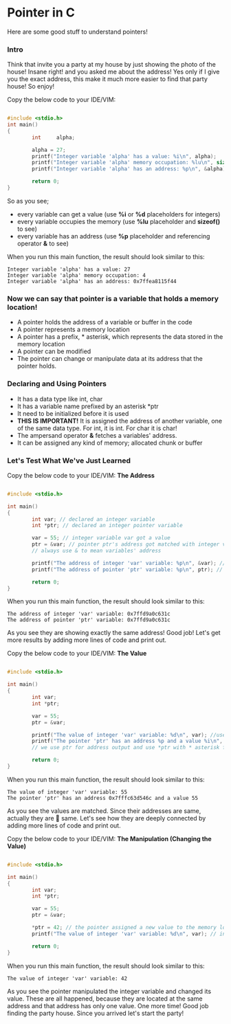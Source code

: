 # Pointer in C

Here are some good stuff to understand pointers!

### Intro
Think that invite you a party at my house by just showing the photo of the house!
Insane right! and you asked me about the address! Yes only if I give you the exact address, this make it much more easier to find that party house! So enjoy!

Copy the below code to your IDE/VIM:

```c

#include <stdio.h>
int main()
{
        int     alpha;

        alpha = 27;
        printf("Integer variable 'alpha' has a value: %i\n", alpha);
        printf("Integer variable 'alpha' memory occupation: %lu\n", sizeof(alpha));
        printf("Integer variable 'alpha' has an address: %p\n", &alpha);

        return 0;
}
```
So as you see;
- every variable can get a value (use **%i** or **%d** placeholders for integers)
- every variable occupies the memory (use **%lu** placeholder and **sizeof()** to see)
- every variable has an address (use **%p** placeholder and referencing operator **&** to see)

When you run this main function, the result should look similar to this:
```
Integer variable 'alpha' has a value: 27
Integer variable 'alpha' memory occupation: 4
Integer variable 'alpha' has an address: 0x7ffea8115f44
```
### Now we can say that pointer is a variable that holds a memory location!
- A pointer holds the address of a variable or buffer in the code
- A pointer represents a memory location
- A pointer has a prefix, * asterisk, which represents the data stored in the memory location
- A pointer can be modified
- The pointer can change or manipulate data at its address that the pointer holds.

### Declaring and Using Pointers
- It has a data type like int, char 
- It has a variable name prefixed by an asterisk *ptr
- It need to be initialized before it is used
- **THIS IS IMPORTANT!** It is assigned the address of another variable, one of the same data type. 
For int, it is int. For char it is char!
- The ampersand operator **&** fetches a variables' address.
- It can be assigned any kind of memory; allocated chunk or buffer 

### Let's Test What We've Just Learned

Copy the below code to your IDE/VIM:
**The Address**

```c

#include <stdio.h>

int main()
{
        int var; // declared an integer variable
        int *ptr; // declared an integer pointer variable

        var = 55; // integer variable var got a value
        ptr = &var; // pointer ptr's address got matched with integer variable var's address
        // always use & to mean variables' address

        printf("The address of integer 'var' variable: %p\n", &var); // use & to fetch variables' address
        printf("The address of pointer 'ptr' variable: %p\n", ptr); // use %p placeholder to print address

        return 0;
}
```
When you run this main function, the result should look similar to this:
```
The address of integer 'var' variable: 0x7ffd9a0c631c
The address of pointer 'ptr' variable: 0x7ffd9a0c631c
```
As you see they are showing exactly the same address! Good job!
Let's get more results by adding more lines of code and print out.

Copy the below code to your IDE/VIM:
**The Value**

```c

#include <stdio.h>

int main()
{
        int var; 
        int *ptr;

        var = 55; 
        ptr = &var;

        printf("The value of integer 'var' variable: %d\n", var); //use %d or %i to get the value
        printf("The pointer 'ptr' has an address %p and a value %i\n", ptr, *ptr); // use %p to get address 
        // we use ptr for address output and use *ptr with * asterisk for the value output

        return 0;
}
```
When you run this main function, the result should look similar to this:
```
The value of integer 'var' variable: 55
The pointer 'ptr' has an address 0x7fffc63d546c and a value 55
```
As you see the values are matched.
Since their addresses are same, actually they are :100: same.
Let's see how they are deeply connected by adding more lines of code and print out.

Copy the below code to your IDE/VIM:
**The Manipulation (Changing the Value)**

```c

#include <stdio.h>

int main()
{
        int var; 
        int *ptr;

        var = 55; 
        ptr = &var;

        *ptr = 42; // the pointer assigned a new value to the memory location
        printf("The value of integer 'var' variable: %d\n", var); // integer variable 'var' now represents the new value

        return 0;
}
```
When you run this main function, the result should look similar to this:
```
The value of integer 'var' variable: 42
```

As you see the pointer manipulated the integer variable and changed its value.
These are all happened, because they are located at the same address and that address has only one value.
One more time! Good job finding the party house. Since you arrived let's start the party!
